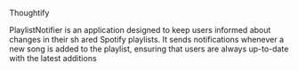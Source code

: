 Thoughtify

PlaylistNotifier is an application designed to keep users informed about changes in their sh
ared Spotify playlists. It sends notifications whenever a new song is added to the playlist,
ensuring that users are always up-to-date with the latest additions
